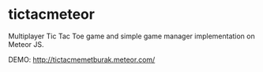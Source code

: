 # tictacmeteor
Multiplayer Tic Tac Toe game and simple game manager implementation on Meteor JS.

DEMO:
http://tictacmemetburak.meteor.com/
